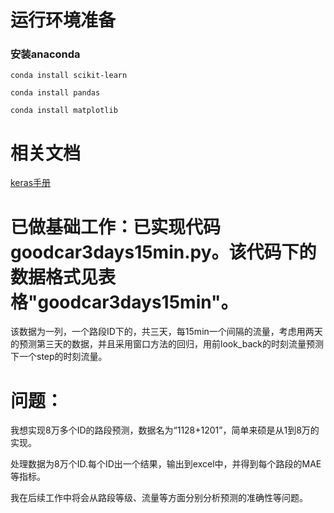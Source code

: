 # 运行环境准备

### 安装anaconda


```
conda install scikit-learn

conda install pandas

conda install matplotlib
``````
# 相关文档

[keras手册](https://keras.io/zh/search.html?q=fit)

# 已做基础工作：已实现代码goodcar3days15min.py。该代码下的数据格式见表格"goodcar3days15min"。

该数据为一列，一个路段ID下的，共三天，每15min一个间隔的流量，考虑用两天的预测第三天的数据，并且采用窗口方法的回归，用前look_back的时刻流量预测下一个step的时刻流量。

# 问题：

我想实现8万多个ID的路段预测，数据名为“1128+1201”，简单来硕是从1到8万的实现。

处理数据为8万个ID.每个ID出一个结果，输出到excel中，并得到每个路段的MAE等指标。

我在后续工作中将会从路段等级、流量等方面分别分析预测的准确性等问题。
